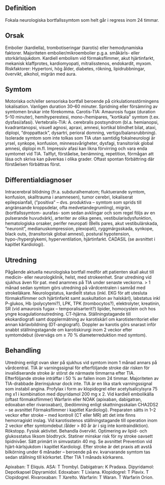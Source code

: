 ## Definition

Fokala neurologiska bortfallssymtom som helt går i regress inom 24 timmar.

## Orsak

Embolier (kardiella), trombotiseringar (karotis) eller hemodynamiska faktorer. Majoriteten embolier/mikroembolier p.g.a. småkärls- eller storkärlssjukdom. Kardiell embolism vid förmaksflimmer, akut hjärtinfarkt, mekanisk klaffprotes, kardiomyopati, mitralisstenos, endokardit, myxom.
Riskfaktorer: Hypertoni, hög ålder, diabetes, rökning, lipidrubbningar, övervikt, alkohol, migrän med aura.

## Symtom

Motoriska och/eller sensoriska bortfall beroende på cirkulationsstörningens lokalisation. Vanligen duration 30–60 minuter. Spridning eller försämring av symtomen brukar inte förekomma. Carotis-TIA: Amaurosis fugax (duration 5–10 minuter), hemihyperestesi, mono-/hemipares, ”kortikala” symtom (t.ex. dysfasi/afasi). Vertebralis-TIA: A. cerebralis postsyndrom (bl.a. hemianopsi, kvadrantanopsi, visuell agnosi, apraxi, amnesi, kortikal blindhet bilat, ataxi, diplopi, ”droppattack”, dysartri, perioral domning, vertigo/balansrubbning).
Isolerade symtom som inte tolkas som TIA utan samtidig fokalneurologi är yrsel, synkope, konfusion, minnessvårigheter, dysfagi, transitorisk global amnesi, diplopi m.fl.
Impressiv afasi kan likna förvirring och vara enda symtomet vid TIA. Talflyt, förståelse, benämning, repetition, förmågan att läsa och skriva kan påverkas i olika grader. Oftast spontan förbättring där förståelsen förbättras först.

## Differentialdiagnoser

Intracerebral blödning (fr.a. subduralhematom; fluktuerande symtom, konfusion, skalltrauma i anamnesen), tumor cerebri, lokaliserat epilepsianfall, (”positiva” – dvs. produktiva – symtom som sprids till angränsande kroppsdelar, ofta medvetandegrumling), migrän, (bortfallssymtom- aurafas- som sedan avklingar och som regel följs av en pulserande huvudvärk), arteriter av olika genes, vestibularisdysfunktion, hematologiska orsaker, perifer neuropati (Bells pares, akut vestibulärskada, ”neuronit”, medianuskompression, plexopati), ryggmärgsskada, synkope, black outs, (transitorisk global amnesi), postural hypotension, hypo-/hyperglykemi, hyperventilation, hjärtinfarkt. CADASIL (se avsnittet i kapitlet Kardiologi).

## Utredning

Pågående aktuella neurologiska bortfall medför att patienten skall akut till medicin- eller neurologklinik, helst, med strokeenhet. Snar utredning vid sjukhus även för pat. med anamnes på TIA under senaste veckorna. > 1 månad sedan symtom görs utredning på vårdcentralen i samråd med strokeläkare.
Neurologstatus, kardiellt status (inkl. EKG för att utesluta förmaksflimmer och hjärtinfarkt samt auskultation av halskärl), labstatus inkl P-glukos, Hb (polycytemi?), LPK, TPK (trombocytos?), elektrolyter, kreatinin, SR (vid amaurosis fugax – temporalisarterit?) lipider, homocystein och hos yngre koagulationsutredning. CT-hjärna. Ställningstagande till ekokardiografi samt dopplermätning av karotiskärl om karotisterritoriet eller annan kärlavbildning (DT-angiografi). Doppler av karotis görs snarast inför snabbt ställningstagande om karotiskirurgi inom 2 veckor efter symtomdebut (övervägs om ≥ 70 % diameterreduktion med symtom).

## Behandling

Utredning enligt ovan sker på sjukhus vid symtom inom 1 månad annars på vårdcentral.
TIA är varningssignal för efterföljande stroke där risken för invalidiserande stroke är störst de närmaste timmarna efter TIA. Efterföljande stroke inträffar i 50 % av fallen inom 24 timmar. Majoriteten av TIA-drabbade återinsjuknar dock inte. TIA är en lika stark varningssignal som instabil angina.
Profylax i form av klopidogrel eller acetylsalicylsyra 75 mg x1 i kombination med dipyridamol 200 mg x 2. Vid kardiell embolikälla (oftast förmaksflimmer) Warfarin eller NOAK (apixaban, dabigatran, edoxaban eller rivaroxaban), (bedömning enligt skattningsskalan CHA2DS2 – se avsnittet Förmaksflimmer i kapitlet Kardiologi). Preparaten sätts in 1–2 veckor efter stroke – med kontroll (CT eller MR) att det inte finns hemorragiskt inslag.
Vid karotisstenos ställningstagande till operation inom 2 veckor efter symtomdebut /ålder > 80 år är i sig inte kontraindiktion). Rökstopp. Fysisk aktivitet. Behandla övervikt. Optimering av lipid- och glukosstatus liksom blodtryck. Statiner minskar risk för ny stroke oavsett lipidnivåer. Sätt primärt in simvastatin 40 mg. Se avsnittet Prevention vid hjärt-kärlsjukdom i kapitlet Kardiologi.
Efter stroke är det praxis att avstå bilkörning under 6 månader – beroende på ev. kvarvarande symtom tas sedan ställning till körkortet. Efter TIA 1 månads körkarens.


Apixaban: T Eliquis.
ASA: T Trombyl.
Dabigatran: K Pradaxa.
Dipyridamol: Depotkapsel Dipyramidol.
Edoxaban: T Lixiana.
Klopidogrel: T Plavix. T Clopidogrel.
Rivaroxaban: T Xarelto.
Warfarin: T Waran. T Warfarin Orion.

